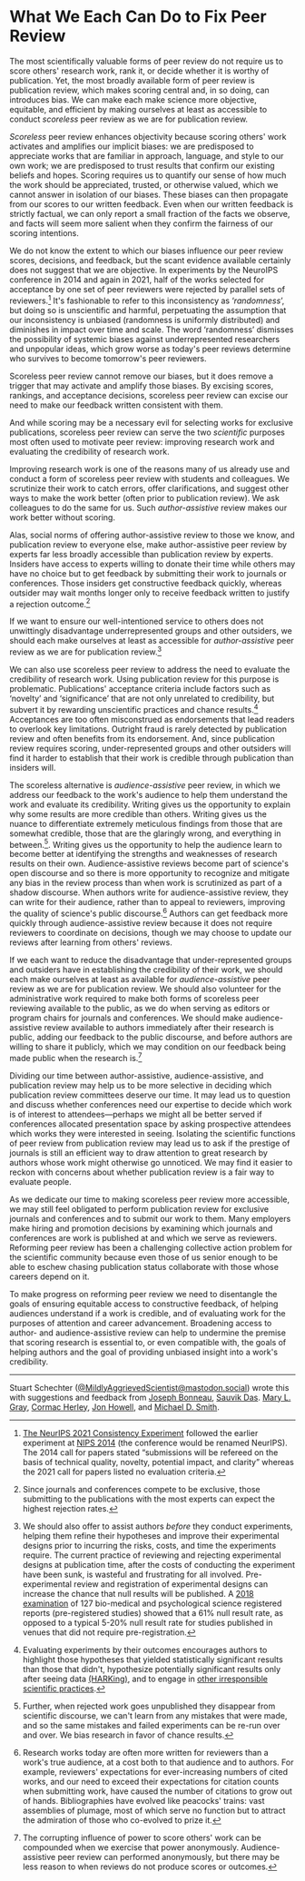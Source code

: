 # What We Each Can Do to Fix Peer Review
<!-- # Rejecting *Reject* in Scientific Peer Review -->

<!-- Concepts lost
   Fashion show
-->

The most scientifically valuable forms of peer review do not require us to score others' research work, rank it, or decide whether it is worthy of publication. Yet, the most broadly available form of peer review is publication review, which makes scoring central and, in so doing, can introduces bias. We can make each make science more objective, equitable, and efficient by making ourselves at least as accessible to conduct *scoreless* peer review as we are for publication review.

*Scoreless* peer review enhances objectivity because scoring others' work activates and amplifies our implicit biases: we are predisposed to appreciate works that are familiar in approach, language, and style to our own work; we are predisposed to trust results that confirm our existing beliefs and hopes. Scoring requires us to quantify our sense of how much the work should be appreciated, trusted, or otherwise valued, which we cannot answer in isolation of our biases. These biases can then propagate from our scores to our written feedback. Even when our written feedback is strictly factual, we can only report a small fraction of the facts we observe, and facts will seem more salient when they confirm the fairness of our scoring intentions. 
<!-- Newcomers, underrepresented groups, and other outsiders may not only get lower scores, but worse feedback. -->

We do not know the extent to which our biases influence our peer review scores, decisions, and feedback, but the scant evidence available certainly does not suggest that we are objective. In experiments by the NeuroIPS conference in 2014 and again in 2021, half of the works selected for acceptance by one set of peer reviewers were rejected by parallel sets of reviewers.[^consistency] It's fashionable to refer to this inconsistency as ‘*randomness*’, but doing so is unscientific and harmful, perpetuating the assumption that our inconsistency is unbiased (randomness is uniformly distributed) and diminishes in impact over time and scale. The word ‘randomness’ dismisses the possibility of systemic biases against underrepresented researchers and unpopular ideas, which grow worse as today's peer reviews determine who survives to become tomorrow's peer reviewers.

Scoreless peer review cannot remove our biases, but it does remove a trigger that may activate and amplify those biases. By excising scores, rankings, and acceptance decisions, scoreless peer review can excise our need to make our feedback written consistent with them.

And while scoring may be a necessary evil for selecting works for exclusive publications, scoreless peer review can serve the two *scientific* purposes most often used to motivate peer review: improving research work and evaluating the credibility of research work.

Improving research work is one of the reasons many of us already use and conduct a form of scoreless peer review with students and colleagues. We scrutinize their work to catch errors, offer clarifications, and suggest other ways to make the work better (often prior to publication review). We ask colleagues to do the same for us. Such *author-assistive* review makes our work better without scoring.

Alas, social norms of offering author-assistive review to those we know, and publication review to everyone else, make author-assistive peer review by experts far less broadly accessible than publication review by experts. Insiders have access to experts willing to donate their time while others may have no choice but to get feedback by submitting their work to journals or conferences. Those insiders get constructive feedback quickly, whereas outsider may wait months longer only to receive feedback written to justify a rejection outcome.[^mostly-rejections]

If we want to ensure our well-intentioned service to others does not unwittingly disadvantage underrepresented groups and other outsiders, we should each make ourselves at least as accessible for *author-assistive* peer review as we are for publication review.[^pre-experimental-review]

[^pre-experimental-review]: We should also offer to assist authors *before* they conduct experiments, helping them refine their hypotheses and improve their experimental designs prior to incurring the risks, costs, and time the experiments require. The current practice of reviewing and rejecting experimental designs at publication time, after the costs of conducting the experiment have been sunk, is wasteful and frustrating for all involved. Pre-experimental review and registration of experimental designs can increase the chance that null results will be published. A [2018 examination](https://psyarxiv.com/3czyt) of 127 bio-medical and psychological science registered reports (pre-registered studies) showed that a 61% null result rate, as opposed to a typical 5-20% null result rate for studies published in venues that did not require pre-registration.

We can also use scoreless peer review to address the need to evaluate the credibility of research work. Using publication review for this purpose is problematic. Publications' acceptance criteria include factors such as ‘novelty’ and ‘significance’ that are not only unrelated to credibility, but subvert it by rewarding unscientific practices and chance results.[^evaluating-experiments-by-their-outcomes] Acceptances are too often misconstrued as endorsements that lead readers to overlook key limitations. Outright fraud is rarely detected by publication review and often benefits from its endorsement. And, since publication review requires scoring, under-represented groups and other outsiders will find it harder to establish that their work is credible through publication than insiders will.

The scoreless alternative is *audience-assistive* peer review, in which we address our feedback to the work's audience to help them understand the work and evaluate its credibility. Writing gives us the opportunity to explain why some results are more credible than others. Writing gives us the nuance to differentiate extremely meticulous findings from those that are somewhat credible, those that are the glaringly wrong, and everything in between.[^rejects-invisible-if-unpublished]. Writing gives us the opportunity to help the audience learn to become better at identifying the strengths and weaknesses of research results on their own. Audience-assistive reviews become part of science's open discourse and so there is more opportunity to recognize and mitigate any bias in the review process than when work is scrutinized as part of a shadow discourse. When authors write for audience-assistive review, they can write for their audience, rather than to appeal to reviewers, improving the quality of science's public discourse.[^written-for-reviewers] Authors can get feedback more quickly through audience-assistive review because it does not require reviewers to coordinate on decisions, though we may choose to update our reviews after learning from others' reviews. 

If we each want to reduce the disadvantage that under-represented groups and outsiders have in establishing the credibility of their work, we should each make ourselves at least as available for *audience-assistive* peer review as we are for publication review. We should also volunteer for the administrative work required to make both forms of scoreless peer reviewing available to the public, as we do when serving as editors or program chairs for journals and conferences. We should make audience-assistive review available to authors immediately after their research is public, adding our feedback to the public discourse, and before authors are willing to share it publicly, which we may condition on our feedback being made public when the research is.[^anonymity]

Dividing our time between author-assistive, audience-assistive, and publication review may help us to be more selective in deciding which publication review committees deserve our time. It may lead us to question and discuss whether conferences need our expertise to decide which work is of interest to attendees—perhaps we might all be better served if conferences allocated presentation space by asking prospective attendees which works they were interested in seeing. Isolating the scientific functions of peer review from publication review may lead us to ask if the prestige of journals is still an efficient way to draw attention to great research by authors whose work might otherwise go unnoticed. We may find it easier to reckon with concerns about whether publication review is a fair way to evaluate people.

As we dedicate our time to making scoreless peer review more accessible, we may still feel obligated to perform publication review for exclusive journals and conferences and to submit our work to them. Many employers make hiring and promotion decisions by examining which journals and conferences are work is published at and which we serve as reviewers. Reforming peer review has been a challenging collective action problem for the scientific community because even those of us senior enough to be able to eschew chasing publication status collaborate with those whose careers depend on it.

To make progress on reforming peer review we need to disentangle the goals of ensuring equitable access to constructive feedback, of helping audiences understand if a work is credible, and of evaluating work for the purposes of attention and career advancement. Broadening access to author- and audience-assistive review can help to undermine the premise that scoring research is essential to, or even compatible with, the goals of helping authors and the goal of providing unbiased insight into a work's credibility.

<!-- By serving the scientific functions of peer review outside of publication review, we can chip away at the scientific veneer that justifies the use of our time to publication review to distribute attention and career advancement. -->


---

Stuart Schechter ([@MildlyAggrievedScientist@mastodon.social](https://mastodon.social/@MildlyAggrievedScientist)) wrote this with suggestions and feedback from  [Joseph Bonneau](https://jbonneau.com/), [Sauvik Das](https://www.hcii.cmu.edu/people/sauvik-das). [Mary L. Gray](https://marylgray.org/), [Cormac Herley](https://cormac.herley.org/), [Jon Howell](https://research.vmware.com/researchers/jon-howell), and [Michael D. Smith](https://seas.harvard.edu/person/michael-smith).

[^anonymity]: The corrupting influence of power to score others' work can be compounded when we exercise that power anonymously. Audience-assistive peer review can performed anonymously, but there may be less reason to when reviews do not produce scores or outcomes.

[^evaluating-experiments-by-their-outcomes]: Evaluating experiments by their outcomes encourages authors to highlight those hypotheses that yielded statistically significant results than those that didn't, hypothesize potentially significant results only after seeing data [(HARKing)](./Recommended-Readings.md#harking-hypothesizing-after-the-results-are-known), and to engage in [other irresponsible scientific practices](./Recommended-Readings.md#rein-in-the-four-horsemen-of-irreproducibility).
<!-- ALREADY in ^selection-of-scientists That poor scientific practices increase one's chance of publication has been said to cause the [natural selection of bad science](https://royalsocietypublishing.org/doi/10.1098/rsos.160384) and, by implication, the natural selection of bad scientists. -->
<!-- to elide details reviewers might find uninteresting (even if needed to replicate the experiment), to inflate their contributions, to dedicate more space and attention to -->
<!-- <p>Authors may be tempted to aggrandize their research to look more important. In some fields (including [mine](./Notes.md#speculation)), researchers are even pressured by reviewers to go beyond factual reporting of results to speculate about their research's impact and importance.</p> -->

[^consistency]: [The NeurIPS 2021 Consistency Experiment](https://blog.neurips.cc/2021/12/08/the-neurips-2021-consistency-experiment/) followed the earlier experiment at [NIPS 2014](https://nips.cc/Conferences/2014/CallForPapers) (the conference would be renamed NeurIPS). The 2014 call for papers stated “submissions will be refereed on the basis of technical quality, novelty, potential impact, and clarity” whereas the 2021 call for papers listed no evaluation criteria.

[^mostly-rejections]: Since journals and conferences compete to be exclusive, those submitting to the publications with the most experts can expect the highest rejection rates.

[^subjective-integrity]: To understand why integrity is inherently subjective, consider an experiment that attempts to prove a hypothesis by rejecting a null hypothesis. The experiment does not consider or attempt to test a third hypothesis that would also lead the null hypothesis to be rejected. If a reviewer considers that third hypothesis sufficiently implausible, the third hypothesis does not impact the integrity of the experiment. If a reviewer considers the third hypothesis sufficiently plausible, they might conclude that the experiment should have been designed to disprove it as well.

[^open-peer-review]: Audience-assistive peer review is similar to [open peer review](https://en.wikipedia.org/wiki/Open_peer_review) in that reviews are published. Open peer review often a form of publication peer review and may only make requirements of publishing reviews for accepted papers.

[^social-contract]: The social contract of informative peer review requires authors to publish the reviews along with the work. If authors want to publish a revision before the reviews are updated in response to it, or if reviewers are unwilling or unable to respond to it, authors must also share the versions last reviewed by each reviewer, informing their audience of what may have changed since each reviewer last updated their review.  While the requirement to share reviews burdens authors who receive feedback they believe to be misleading or outright malicious, they can rebut that feedback themselves or ask other reviewers, or even outside experts, to do so.

[^rejects-invisible-if-unpublished]: Further, when rejected work goes unpublished they disappear from scientific discourse, we can't learn from any mistakes that were made, and so the same mistakes and failed experiments can be re-run over and over. We bias research in favor of chance results.

[^written-for-reviewers]: Research works today are often more written for reviewers than a work's true audience, at a cost both to that audience and to authors. For example, reviewers' expectations for ever-increasing numbers of cited works, and our need to exceed their expectations for citation counts when submitting work, have caused the number of citations to grow out of hands. Bibliographies have evolved like peacocks' trains: vast assemblies of plumage, most of which serve no function but to attract the admiration of those who co-evolved to prize it.

[^selection-of-scientists]: Some have even argued that natural selection favors scientists whose “poor” methods “produce the greatest number of publishable results” which leads to “increasingly high false discovery rates”. See [recommended readings](./Recommended-Readings.md/#the-natural-selection-of-bad-science) or go directly to the primary source by [Smaldino and McElreath](https://royalsocietypublishing.org/doi/10.1098/rsos.160384).



[^figure-out-where-to-put-this-footnote]: Whereas publication review can reinforce knowledge asymmetries, audience-assistive feedback is designed to reduce knowledge asymmetries, reducing the knowledge gap between authors and audience.
